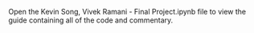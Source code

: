 Open the Kevin Song, Vivek Ramani - Final Project.ipynb file to view the guide containing all of the code and commentary.

